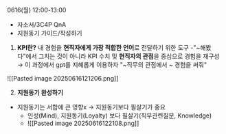 0616(월) 12:00-13:00
- 자소서/3C4P QnA
- 지원동기 가이드/작성하기

1.  **KPI란?** 내 경험을 **현직자에게 가장 적합한 언어**로 전달하기 위한 도구 
  -"~해봤다"에서 그치는 것이 아니라 KPI 수치 및 **현직자의 관점**을 중심으로 경험을 재구성 → 이 과정에서 gpt를 지혜롭게 이용하자 "~직무의 관점에서 ~ 경험을 써줘"

![[Pasted image 20250616121206.png]]

2. **지원동기 완성하기**
 - 지원동기는 서합에 큰 영향x → 지원동기보다 필살기가 중요
   - 인성(Mind), 지원동기(Loyalty) 보다 필살기(직무관련질문, Knowledge)
   - ![[Pasted image 20250616122108.png]]
